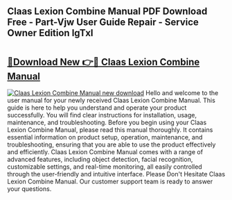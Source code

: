 ## Claas Lexion Combine Manual PDF Download Free - Part-Vjw User Guide Repair - Service Owner Edition lgTxI

# <h2><a href="http://bc6113.oget.top/?id=Claas+Lexion+Combine+Manual">🔗Download New 👉🔴 Claas Lexion Combine Manual</a></h2>

[![Claas Lexion Combine Manual new download](https://i.imgur.com/5g1atiW.png)](http://bc6113.oget.top/?id=Claas+Lexion+Combine+Manual)
Hello and welcome to the user manual for your newly received Claas Lexion Combine Manual. This guide is here to help you understand and operate your product successfully. You will find clear instructions for installation, usage, maintenance, and troubleshooting. Before you begin using your Claas Lexion Combine Manual, please read this manual thoroughly. It contains essential information on product setup, operation, maintenance, and troubleshooting, ensuring that you are able to use the product effectively and efficiently. Claas Lexion Combine Manual comes with a range of advanced features, including object detection, facial recognition, customizable settings, and real-time monitoring, all easily controlled through the user-friendly and intuitive interface. Please Don't Hesitate Claas Lexion Combine Manual. Our customer support team is ready to answer your questions.
